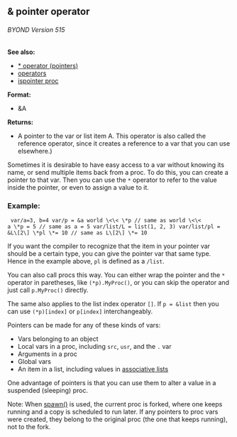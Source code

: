 ## & pointer operator 
###### BYOND Version 515
**See also:**
+   [\* operator (pointers)](/ref/operator/*/prefix.md) 
+   [operators](/ref/operator.md) 
+   [ispointer proc](/ref/proc/ispointer.md) 
<!-- -->
**Format:**
+   &A
<!-- -->
**Returns:**
+   A pointer to the var or list item A.
This operator is also called the reference operator, since it creates a
reference to a var that you can use elsewhere.) 

Sometimes it is
desirable to have easy access to a var without knowing its name, or send
multiple items back from a proc. To do this, you can create a pointer to
that var. Then you can use the `*` operator to refer to the value inside
the pointer, or even to assign a value to it.
### Example:

```
 var/a=3, b=4 var/p = &a world \<\< \*p // same as world \<\<
a \*p = 5 // same as a = 5 var/list/L = list(1, 2, 3) var/list/pl =
&L\[2\] \*pl \*= 10 // same as L\[2\] \*= 10 
```
 

If you
want the compiler to recognize that the item in your pointer var should
be a certain type, you can give the pointer var that same type. Hence in
the example above, `pl` is defined as a `/list`. 

You can also
call procs this way. You can either wrap the pointer and the `*`
operator in paretheses, like `(*p).MyProc()`, or you can skip the
operator and just call `p.MyProc()` directly. 

The same also
applies to the list index operator `[]`. If `p = &list` then you can use
`(*p)[index]` or `p[index]` interchangeably. 

Pointers can be
made for any of these kinds of vars:
-   Vars belonging to an object
-   Local vars in a proc, including `src`, `usr`, and the `.` var
-   Arguments in a proc
-   Global vars
-   An item in a list, including values in [associative
    lists](/ref/list/associations.md) 


One advantage of pointers is that you can use them to alter a
value in a suspended (sleeping) proc. 

Note: When
[spawn()](/ref/proc/spawn.md) is used, the current proc is forked,
where one keeps running and a copy is scheduled to run later. If any
pointers to proc vars were created, they belong to the original proc
(the one that keeps running), not to the fork.